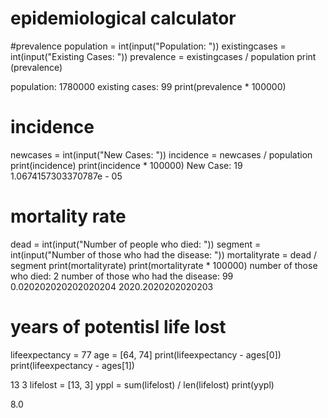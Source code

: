 # epidemiological calculator
#prevalence
population = int(input("Population: "))
existingcases = int(input("Existing Cases: "))
prevalence = existingcases / population
print (prevalence)

population: 1780000
existing cases: 99
print(prevalence * 100000)
# incidence
newcases = int(input("New Cases: "))
incidence = newcases / population
print(incidence)
print(incidence * 100000)
New Case: 19
1.0674157303370787e - 05
# mortality rate
dead = int(input("Number of people who died: "))
segment = int(input("Number of those who had the disease: "))
mortalityrate = dead / segment
print(mortalityrate)
print(mortalityrate * 100000)
number of those who died: 2
number of those who had the disease: 99
0.020202020202020204
2020.2020202020203
# years of potentisl life lost
lifeexpectancy = 77
age = [64, 74]
print(lifeexpectancy - ages[0])
print(lifeexpectancy - ages[1])

13
3
lifelost = [13, 3]
yppl = sum(lifelost) / len(lifelost)
print(yypl)

8.0
